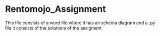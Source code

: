# Rentomojo_Assignment
This file consists of a word file where it has an schema diagram and a .py file it consists of the solutions of the assigment
